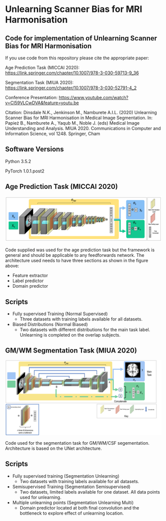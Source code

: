 # Unlearning Scanner Bias for MRI Harmonisation
## Code for implementation of Unlearning Scanner Bias for MRI Harmonisation

If you use code from this repository please cite the appropriate paper: 

Age Prediction Task (MICCAI 2020): https://link.springer.com/chapter/10.1007/978-3-030-59713-9_36

Segmentation Task (MIUA 2020): https://link.springer.com/chapter/10.1007/978-3-030-52791-4_2

Conference Presentation: https://www.youtube.com/watch?v=CI59VLCwDVA&feature=youtu.be

Citation: Dinsdale N.K., Jenkinson M., Namburete A.I.L. (2020) Unlearning Scanner Bias for MRI Harmonisation in Medical Image Segmentation. In: Papież B., Namburete A., Yaqub M., Noble J. (eds) Medical Image Understanding and Analysis. MIUA 2020. Communications in Computer and Information Science, vol 1248. Springer, Cham

Software Versions
-----------------
Python 3.5.2

PyTorch 1.0.1.post2

Age Prediction Task (MICCAI 2020)
---------------------------------
![GitHub Logo](/figures/network_architecture.png)

Code supplied was used for the age prediction task but the framework is general and should be applicable to any feedforwards network. The architecture used needs to have three sections as shown in the figure above:
  - Feature extractor
  - Label predictor
  - Domain predictor

Scripts
-------
- Fully supervised Training (Normal Supervised) 
  - Three datasets with training labels available for all datasets. 
- Biased Distributions (Normal Biased)
  - Two datasets with different distributions for the main task label. Unlearning is completed on the overlap subjects.


GM/WM Segmentation Task (MIUA 2020)
---------------------------------
![GitHub Logo](/figures/seg_network_new.png)

Code used for the segmentation task for GM/WM/CSF segementation. Architecture is based on the UNet architecture. 

Scripts
-------
- Fully supervised training (Segmentation Unlearning)
  - Two datasets with training labels available for all datasets. 
- Semisupervised Training (Segmentation Semisupervised)
  - Two datasets, limited labels available for one dataset. All data points used for unlearning.
- Multiple unlearning points (Segmentation Unlearning Multi)
  - Domain predictor located at both final convolution and the bottleneck to explore effect of unlearning location. 

  










